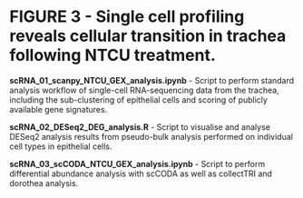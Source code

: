 # FIGURE 3 -  Single cell profiling reveals cellular transition in trachea following NTCU treatment.

**scRNA_01_scanpy_NTCU_GEX_analysis.ipynb** - Script to perform standard analysis workflow of single-cell RNA-sequencing data from the trachea, including the sub-clustering of epithelial cells and scoring of publicly available gene signatures.

**scRNA_02_DESeq2_DEG_analysis.R** - Script to visualise and analyse DESeq2 analysis results from pseudo-bulk analysis performed on individual cell types in epithelial cells.

**scRNA_03_scCODA_NTCU_GEX_analysis.ipynb** - Script to perform differential abundance analysis with scCODA as well as collectTRI and dorothea analysis.

